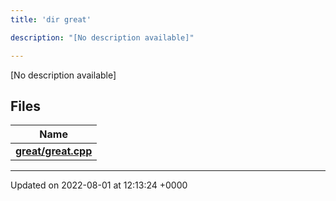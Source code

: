 ```yaml
---
title: 'dir great'

description: "[No description available]"

---
```







[No description available]

## Files

| Name           |
| -------------- |
| **[great/great.cpp](/documentation/code/files/great_8cpp/#file-great.cpp)**  |






-------------------------------

Updated on 2022-08-01 at 12:13:24 +0000
